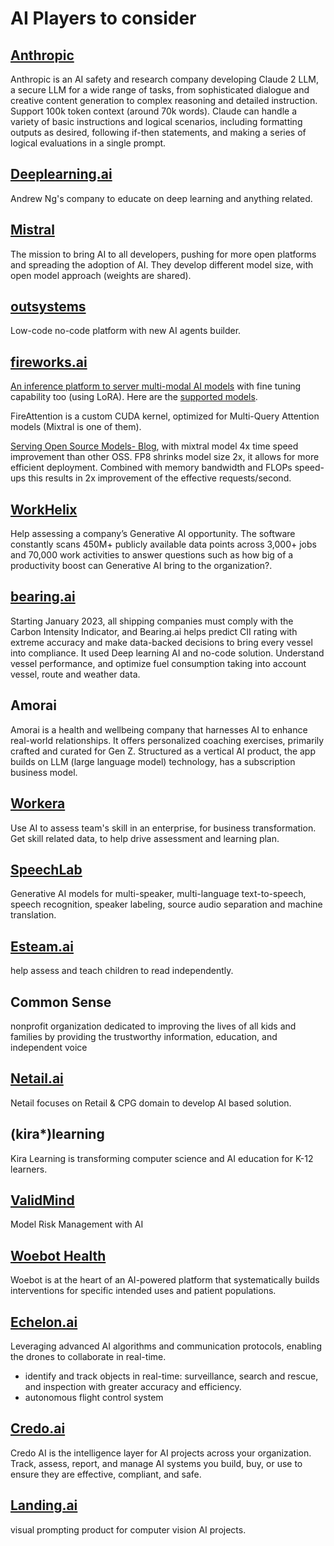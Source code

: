 # AI Players to consider

## [Anthropic](https://www.anthropic.com/)

Anthropic is an AI safety and research company developing Claude 2 LLM, a secure LLM for a wide range of tasks, from sophisticated dialogue and creative content generation to complex reasoning and detailed instruction. Support 100k token context (around 70k words). Claude can handle a variety of basic instructions and logical scenarios, including formatting outputs as desired, following if-then statements, and making a series of logical evaluations in a single prompt.

## [Deeplearning.ai](https://www.deeplearning.ai/)

Andrew Ng's company to educate on deep learning and anything related.

## [Mistral](https://mistral.ai)

The mission to bring AI to all developers, pushing for more open platforms and spreading the adoption of AI. They develop different model size, with open model approach (weights are shared).

## [outsystems](https://www.outsystems.com/)

Low-code no-code platform with new AI agents builder.

## [fireworks.ai](https://fireworks.ai)

[An inference platform to server multi-modal AI models](https://readme.fireworks.ai/docs/quickstart) with fine tuning capability too (using LoRA). Here are the [supported models](https://readme.fireworks.ai/docs/fine-tuning-models#supported-base-models).

FireAttention is a custom CUDA kernel, optimized for Multi-Query Attention models (Mixtral is one of them).

[Serving Open Source Models- Blog](https://blog.fireworks.ai/fireattention-serving-open-source-models-4x-faster-than-vllm-by-quantizing-with-no-tradeoffs-a29a85ad28d0), with mixtral model 4x time speed improvement than other OSS. FP8 shrinks model size 2x, it allows for more efficient deployment. Combined with memory bandwidth and FLOPs speed-ups this results in 2x improvement of the effective requests/second. 

## [WorkHelix](https://www.workhelix.com/)

Help assessing a company’s Generative AI opportunity. The software constantly scans 450M+ publicly available data points across 3,000+ jobs and 70,000 work activities to answer questions such as how big of a productivity boost can Generative AI bring to the organization?.

## [bearing.ai](https://bearing.ai/)

Starting January 2023, all shipping companies must comply with the Carbon Intensity Indicator, and Bearing.ai helps predict CII rating with extreme accuracy and make data-backed decisions to bring every vessel into compliance. It used Deep learning AI and no-code solution.
Understand vessel performance, and optimize fuel consumption taking into account vessel, route and weather data.

## Amorai

Amorai is a health and wellbeing company that harnesses AI to enhance real-world relationships. It offers personalized coaching exercises, primarily crafted and curated for Gen Z. Structured as a vertical AI product, the app builds on LLM (large language model) technology, has a subscription business model.

## [Workera](https://workera.ai/)

Use AI to assess team's skill in an enterprise, for business transformation. Get skill related data,  to help drive assessment and learning plan.

## [SpeechLab](https://www.speechlab.ai/)


Generative AI models for multi-speaker, multi-language text-to-speech, speech recognition, speaker labeling, source audio separation and machine translation.

## [Esteam.ai](https://www.esteam.ai/)

help assess and teach children to read independently.

## Common Sense

nonprofit organization dedicated to improving the lives of all kids and families by providing the trustworthy information, education, and independent voice

## [Netail.ai](https://netail.ai)

Netail focuses on Retail & CPG domain to develop AI based solution.


## (kira*)learning

Kira Learning is transforming computer science and AI education for K-12 learners.

## [ValidMind](https://validmind.com/)

Model Risk Management with AI

## [Woebot Health](https://woebothealth.com/)

Woebot is at the heart of an AI-powered platform that systematically builds interventions for specific intended uses and patient populations.

## [Echelon.ai](https://echelon.ai/)

 Leveraging advanced AI algorithms and communication protocols, enabling the drones to collaborate in real-time.
* identify and track objects in real-time: surveillance, search and rescue, and inspection with greater accuracy and efficiency.
* autonomous flight control system


## [Credo.ai](https://Credo.ai)

Credo AI is the intelligence layer for AI projects across your organization. Track, assess, report, and manage AI systems you build, buy, or use to ensure they are effective, compliant, and safe.

## [Landing.ai](https://landing.ai/)

visual prompting product for computer vision AI projects.



